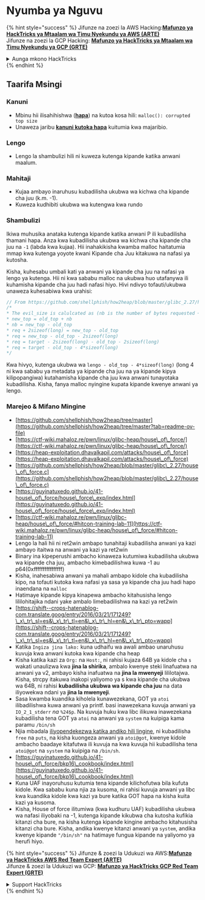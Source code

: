 # Nyumba ya Nguvu



{% hint style="success" %}
Jifunze na zoezi la AWS Hacking:<img src="/.gitbook/assets/arte.png" alt="" data-size="line">[**Mafunzo ya HackTricks ya Mtaalam wa Timu Nyekundu ya AWS (ARTE)**](https://training.hacktricks.xyz/courses/arte)<img src="/.gitbook/assets/arte.png" alt="" data-size="line">\
Jifunze na zoezi la GCP Hacking: <img src="/.gitbook/assets/grte.png" alt="" data-size="line">[**Mafunzo ya HackTricks ya Mtaalam wa Timu Nyekundu ya GCP (GRTE)**<img src="/.gitbook/assets/grte.png" alt="" data-size="line">](https://training.hacktricks.xyz/courses/grte)

<details>

<summary>Aunga mkono HackTricks</summary>

* Angalia [**mpango wa usajili**](https://github.com/sponsors/carlospolop)!
* **Jiunge na** 💬 [**Kikundi cha Discord**](https://discord.gg/hRep4RUj7f) au [**kikundi cha telegram**](https://t.me/peass) au **tufuate** kwenye **Twitter** 🐦 [**@hacktricks\_live**](https://twitter.com/hacktricks\_live)**.**
* **Shiriki mbinu za udukuzi kwa kuwasilisha PRs kwa** [**HackTricks**](https://github.com/carlospolop/hacktricks) na [**HackTricks Cloud**](https://github.com/carlospolop/hacktricks-cloud) github repos.

</details>
{% endhint %}

## Taarifa Msingi

### Kanuni

* Mbinu hii ilisahihishwa ([**hapa**](https://sourceware.org/git/?p=glibc.git;a=commitdiff;h=30a17d8c95fbfb15c52d1115803b63aaa73a285c)) na kutoa kosa hili: `malloc(): corrupted top size`
* Unaweza jaribu [**kanuni kutoka hapa**](https://guyinatuxedo.github.io/41-house\_of\_force/house\_force\_exp/index.html) kuitumia kwa majaribio.

### Lengo

* Lengo la shambulizi hili ni kuweza kutenga kipande katika anwani maalum.

### Mahitaji

* Kujaa ambayo inaruhusu kubadilisha ukubwa wa kichwa cha kipande cha juu (k.m. -1).
* Kuweza kudhibiti ukubwa wa kutengwa kwa rundo

### Shambulizi

Ikiwa muhusika anataka kutenga kipande katika anwani P ili kubadilisha thamani hapa. Anza kwa kubadilisha ukubwa wa kichwa cha kipande cha juu na `-1` (labda kwa kujaa). Hii inahakikisha kwamba malloc haitatumia mmap kwa kutenga yoyote kwani Kipande cha Juu kitakuwa na nafasi ya kutosha.

Kisha, kuhesabu umbali kati ya anwani ya kipande cha juu na nafasi ya lengo ya kutenga. Hii ni kwa sababu malloc na ukubwa huo utafanywa ili kuhamisha kipande cha juu hadi nafasi hiyo. Hivi ndivyo tofauti/ukubwa unaweza kuhesabiwa kwa urahisi:
```c
// From https://github.com/shellphish/how2heap/blob/master/glibc_2.27/house_of_force.c#L59C2-L67C5
/*
* The evil_size is calulcated as (nb is the number of bytes requested + space for metadata):
* new_top = old_top + nb
* nb = new_top - old_top
* req + 2sizeof(long) = new_top - old_top
* req = new_top - old_top - 2sizeof(long)
* req = target - 2sizeof(long) - old_top - 2sizeof(long)
* req = target - old_top - 4*sizeof(long)
*/
```
Kwa hivyo, kutenga ukubwa wa `lengo - old_top - 4*sizeof(long)` (long 4 ni kwa sababu ya metadata ya kipande cha juu na ya kipande kipya kilipopangiwa) kutahamisha kipande cha juu kwa anwani tunayotaka kubadilisha. Kisha, fanya malloc nyingine kupata kipande kwenye anwani ya lengo.

### Marejeo & Mifano Mingine

* [https://github.com/shellphish/how2heap/tree/master](https://github.com/shellphish/how2heap/tree/master?tab=readme-ov-file)
* [https://ctf-wiki.mahaloz.re/pwn/linux/glibc-heap/house\_of\_force/](https://ctf-wiki.mahaloz.re/pwn/linux/glibc-heap/house\_of\_force/)
* [https://heap-exploitation.dhavalkapil.com/attacks/house\_of\_force](https://heap-exploitation.dhavalkapil.com/attacks/house\_of\_force)
* [https://github.com/shellphish/how2heap/blob/master/glibc\_2.27/house\_of\_force.c](https://github.com/shellphish/how2heap/blob/master/glibc\_2.27/house\_of\_force.c)
* [https://guyinatuxedo.github.io/41-house\_of\_force/house\_force\_exp/index.html](https://guyinatuxedo.github.io/41-house\_of\_force/house\_force\_exp/index.html)
* [https://ctf-wiki.mahaloz.re/pwn/linux/glibc-heap/house\_of\_force/#hitcon-training-lab-11](https://ctf-wiki.mahaloz.re/pwn/linux/glibc-heap/house\_of\_force/#hitcon-training-lab-11)
* Lengo la hali hii ni ret2win ambapo tunahitaji kubadilisha anwani ya kazi ambayo itaitwa na anwani ya kazi ya ret2win
* Binary ina kipeperushi ambacho kinaweza kutumiwa kubadilisha ukubwa wa kipande cha juu, ambacho kimebadilishwa kuwa -1 au p64(0xffffffffffffffff)
* Kisha, inahesabiwa anwani ya mahali ambapo kidole cha kubadilisha kipo, na tofauti kutoka kwa nafasi ya sasa ya kipande cha juu hadi hapo inaendana na `malloc`
* Hatimaye kipande kipya kinapewa ambacho kitahusisha lengo lililohitajika ndani yake ambalo limebadilishwa na kazi ya ret2win
* [https://shift--crops-hatenablog-com.translate.goog/entry/2016/03/21/171249?\_x\_tr\_sl=es&\_x\_tr\_tl=en&\_x\_tr\_hl=en&\_x\_tr\_pto=wapp](https://shift--crops-hatenablog-com.translate.goog/entry/2016/03/21/171249?\_x\_tr\_sl=es&\_x\_tr\_tl=en&\_x\_tr\_hl=en&\_x\_tr\_pto=wapp)
* Katika `Ingiza jina lako:` kuna udhaifu wa awali ambao unaruhusu kuvuja kwa anwani kutoka kwa kipande cha heap
* Kisha katika kazi za `Org:` na `Host:`, ni rahisi kujaza 64B ya kidole cha `s` wakati unaulizwa kwa **jina la shirika**, ambalo kwenye steki linafuatwa na anwani ya v2, ambayo kisha inafuatwa na **jina la mwenyeji** lililotajwa. Kisha, strcpy itakuwa inakopi yaliyomo ya s kwa kipande cha ukubwa wa 64B, ni rahisi **kubadilisha ukubwa wa kipande cha juu** na data iliyowekwa ndani ya **jina la mwenyeji**.
* Sasa kwamba kuandika kiholela kunawezekana, GOT ya `atoi` ilibadilishwa kuwa anwani ya printf. basi inawezekana kuvuja anwani ya `IO_2_1_stderr` _na_ `%24$p`. Na kuvuja huku kwa libc ilikuwa inawezekana kubadilisha tena GOT ya `atoi` na anwani ya `system` na kuipiga kama paramu `/bin/sh`
* Njia mbadala [iliyopendekezwa katika andiko hili lingine](https://ctf-wiki.mahaloz.re/pwn/linux/glibc-heap/house\_of\_force/#2016-bctf-bcloud), ni kubadilisha `free` na `puts`, na kisha kuongeza anwani ya `atoi@got`, kwenye kidole ambacho baadaye kitafutwa ili kuvuja na kwa kuvuja hii kubadilisha tena `atoi@got` na `system` na kuipiga na `/bin/sh`.
* [https://guyinatuxedo.github.io/41-house\_of\_force/bkp16\_cookbook/index.html](https://guyinatuxedo.github.io/41-house\_of\_force/bkp16\_cookbook/index.html)
* Kuna UAF inayoruhusu kutumia tena kipande kilichofutwa bila kufuta kidole. Kwa sababu kuna njia za kusoma, ni rahisi kuvuja anwani ya libc kwa kuandika kidole kwa kazi ya bure katika GOT hapa na kisha kuita kazi ya kusoma.
* Kisha, House of force ilitumiwa (kwa kudhuru UAF) kubadilisha ukubwa wa nafasi iliyobaki na -1, kutenga kipande kikubwa cha kutosha kufikia kitanzi cha bure, na kisha kutenga kipande kingine ambacho kitahusisha kitanzi cha bure. Kisha, andika kwenye kitanzi anwani ya `system`, andika kwenye kipande `"/bin/sh"` na hatimaye fungua kipande na yaliyomo ya herufi hiyo.

{% hint style="success" %}
Jifunze & zoezi la Udukuzi wa AWS:<img src="/.gitbook/assets/arte.png" alt="" data-size="line">[**Mafunzo ya HackTricks AWS Red Team Expert (ARTE)**](https://training.hacktricks.xyz/courses/arte)<img src="/.gitbook/assets/arte.png" alt="" data-size="line">\
Jifunze & zoezi la Udukuzi wa GCP: <img src="/.gitbook/assets/grte.png" alt="" data-size="line">[**Mafunzo ya HackTricks GCP Red Team Expert (GRTE)**<img src="/.gitbook/assets/grte.png" alt="" data-size="line">](https://training.hacktricks.xyz/courses/grte)

<details>

<summary>Support HackTricks</summary>

* Angalia [**mpango wa michango**](https://github.com/sponsors/carlospolop)!
* **Jiunge na** 💬 [**Kikundi cha Discord**](https://discord.gg/hRep4RUj7f) au kikundi cha [**telegram**](https://t.me/peass) au **tufuate** kwenye **Twitter** 🐦 [**@hacktricks\_live**](https://twitter.com/hacktricks\_live)**.**
* **Shiriki mbinu za udukuzi kwa kuwasilisha PRs kwa** [**HackTricks**](https://github.com/carlospolop/hacktricks) na [**HackTricks Cloud**](https://github.com/carlospolop/hacktricks-cloud) github repos.

</details>
{% endhint %}
